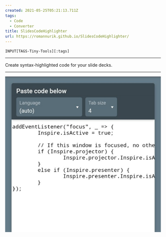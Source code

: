 ```yaml
---
created: 2021-05-25T05:21:13.711Z
tags: 
  - Code
  - Converter
title: SlidesCodeHighlighter
url: https://romannurik.github.io/SlidesCodeHighlighter/
---
```

```meta-bind
INPUT[TAGS-Tiny-Tools][:tags]
```

___
Create syntax-highlighted code for your slide decks.
___

![](_attachments/slidescodehighlighter.jpg)

